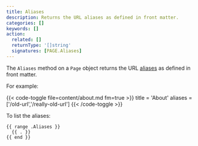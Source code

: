 ```yaml
---
title: Aliases
description: Returns the URL aliases as defined in front matter.
categories: []
keywords: []
action:
  related: []
  returnType: '[]string'
  signatures: [PAGE.Aliases]
---
```


The `Aliases` method on a `Page` object returns the URL [aliases] as defined in front matter.

For example:

{{< code-toggle file=content/about.md fm=true >}}
title = 'About'
aliases = ['/old-url','/really-old-url']
{{< /code-toggle >}}

To list the aliases:

```go-html-template
{{ range .Aliases }}
  {{ . }}
{{ end }}
```

[aliases]: /content-management/urls/#aliases
